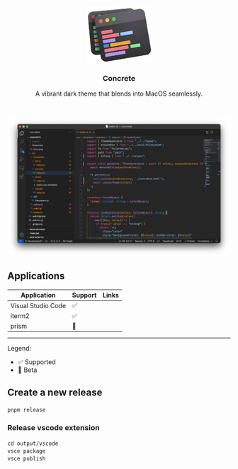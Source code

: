 <p align="center">
  <img src="resources/icon.png" alt="Logo" height="128">

  <h3 align="center">Concrete</h3>

  <p align="center">
    A vibrant dark theme that blends into MacOS seamlessly.

  </p>
</p>
<br />

<p align="center">
  <img src="resources/preview.png" alt="Logo">
</p>

## Applications

| Application        | Support | Links |
| ------------------ | ------- | ----- |
| Visual Studio Code | ✅      |
| iterm2             | ✅      |
| prism              | 🚧      |

---

Legend:

- ✅ Supported
- 🚧 Beta

## Create a new release

`pnpm release`

### Release vscode extension

`cd output/vscode`  
`vsce package`  
`vsce publish`
